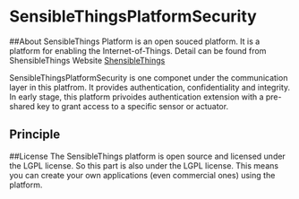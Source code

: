 # SensibleThingsPlatformSecurity
##About
SensibleThings Platform is an open souced platform. It is a platform for enabling the Internet-of-Things. Detail can be found from ShensibleThings Website [ShensibleThings](http://sensiblethings.se)

SensibleThingsPlatformSecurity is one componet under the communication layer in this platfrom. It provides authentication, confidentiality and integrity. In early stage, this platform privoides authentication extension with a pre-shared key to grant access to a specific sensor or actuator.

## Principle



##License
The SensibleThings platform is open source and licensed under the LGPL license. So this part is also under the LGPL license.
This means you can create your own applications (even commercial ones) using the platform.